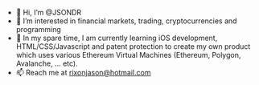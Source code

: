 - 👋 Hi, I’m @JSONDR
- 👀 I’m interested in financial markets, trading, cryptocurrencies and programming
- 🌱 In my spare time, I am currently learning iOS development, HTML/CSS/Javascript and patent protection to create my own product which uses various Ethereum Virtual Machines (Ethereum, Polygon, Avalanche, ... etc).
- 📫 Reach me at rixonjason@hotmail.com

<!---
JSONDR/JSONDR is a ✨ special ✨ repository because its `README.md` (this file) appears on your GitHub profile.
You can click the Preview link to take a look at your changes.
--->
